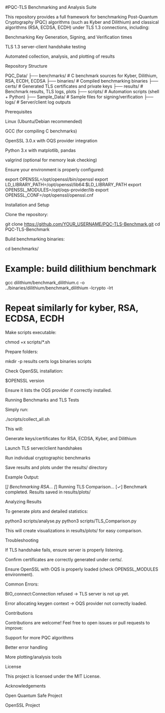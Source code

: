 #PQC-TLS Benchmarking and Analysis Suite

This repository provides a full framework for benchmarking Post-Quantum Cryptography (PQC) algorithms (such as Kyber and Dilithium) and classical algorithms (RSA, ECDSA, ECDH) under TLS 1.3 connections, including:

Benchmarking Key Generation, Signing, and Verification times

TLS 1.3 server-client handshake testing

Automated collection, analysis, and plotting of results

Repository Structure

PQC_Data/
├── benchmarks/           # C benchmark sources for Kyber, Dilithium, RSA, ECDH, ECDSA
├── binaries/             # Compiled benchmarking binaries
├── certs/                # Generated TLS certificates and private keys
├── results/              # Benchmark results, TLS logs, plots
├── scripts/              # Automation scripts (shell + Python)
├── Sample_Data/          # Sample files for signing/verification
├── logs/                 # Server/client log outputs

Prerequisites

Linux (Ubuntu/Debian recommended)

GCC (for compiling C benchmarks)

OpenSSL 3.0.x with OQS provider integration

Python 3.x with matplotlib, pandas

valgrind (optional for memory leak checking)

Ensure your environment is properly configured:

export OPENSSL=/opt/openssl/bin/openssl
export LD_LIBRARY_PATH=/opt/openssl/lib64:$LD_LIBRARY_PATH
export OPENSSL_MODULES=/opt/oqs-provider/lib
export OPENSSL_CONF=/opt/openssl/openssl.cnf

Installation and Setup

Clone the repository:

git clone https://github.com/YOUR_USERNAME/PQC-TLS-Benchmark.git
cd PQC-TLS-Benchmark

Build benchmarking binaries:

cd benchmarks/
# Example: build dilithium benchmark
gcc dilithium/benchmark_dilithium.c -o ../binaries/dilithium/benchmark_dilithium -lcrypto -lrt
# Repeat similarly for kyber, RSA, ECDSA, ECDH

Make scripts executable:

chmod +x scripts/*.sh

Prepare folders:

mkdir -p results certs logs binaries scripts

Check OpenSSL installation:

$OPENSSL version

Ensure it lists the OQS provider if correctly installed.

Running Benchmarks and TLS Tests

Simply run:

./scripts/collect_all.sh

This will:

Generate keys/certificates for RSA, ECDSA, Kyber, and Dilithium

Launch TLS server/client handshakes

Run individual cryptographic benchmarks

Save results and plots under the results/ directory

Example Output:

[*] Benchmarking RSA...
[*] Running TLS Comparison...
[✓] Benchmark completed. Results saved in results/plots/

Analyzing Results

To generate plots and detailed statistics:

python3 scripts/analyse.py
python3 scripts/TLS_Comparison.py

This will create visualizations in results/plots/ for easy comparison.

Troubleshooting

If TLS handshake fails, ensure server is properly listening.

Confirm certificates are correctly generated under certs/.

Ensure OpenSSL with OQS is properly loaded (check OPENSSL_MODULES environment).

Common Errors:

BIO_connect:Connection refused -> TLS server is not up yet.

Error allocating keygen context -> OQS provider not correctly loaded.

Contributions

Contributions are welcome! Feel free to open issues or pull requests to improve:

Support for more PQC algorithms

Better error handling

More plotting/analysis tools

License

This project is licensed under the MIT License.

Acknowledgements

Open Quantum Safe Project

OpenSSL Project
